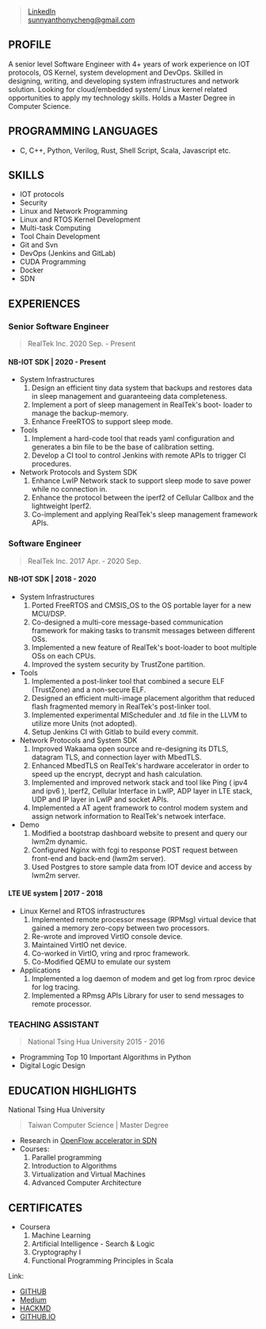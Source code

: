 > [LinkedIn](https://www.linkedin.com/in/yu-chung-cheng-b4457a128)    
> sunnyanthonycheng@gmail.com

## PROFILE
A senior level Software Engineer with 4+ years of work experience on IOT protocols, OS Kernel, system development and DevOps. Skilled in designing, writing, and developing system infrastructures and network solution. Looking for cloud/embedded system/ Linux kernel related opportunities to apply my technology skills. Holds a Master Degree in Computer Science.

## PROGRAMMING LANGUAGES
* C, C++, Python, Verilog, Rust, Shell Script, Scala, Javascript etc.

## SKILLS
- IOT protocols
- Security
- Linux and Network Programming
- Linux and RTOS Kernel Development
- Multi-task Computing
- Tool Chain Development
- Git and Svn
- DevOps (Jenkins and GitLab)
- CUDA Programming
- Docker
- SDN

## EXPERIENCES
### Senior Software Engineer
> RealTek Inc. 2020 Sep. - Present
#### NB-IOT SDK | 2020 - Present
* System Infrastructures
  1. Design an efficient tiny data system that backups and restores data in sleep management and guaranteeing data completeness.
    2. Implement a port of sleep management in RealTek's boot- loader to manage the backup-memory.
    3. Enhance FreeRTOS to support sleep mode.
* Tools
    1. Implement a hard-code tool that reads yaml configuration and generates a bin file to be the base of calibration setting.
    2. Develop a CI tool to control Jenkins with remote APIs to trigger CI procedures.
* Network Protocols and System SDK
    1. Enhance LwIP Network stack to support sleep mode to save power while no connection in.
    2. Enhance the protocol between the iperf2 of Cellular Callbox and the lightweight Iperf2.    
    3. Co-implement and applying RealTek's sleep management framework APIs.
### Software Engineer
> RealTek Inc. 2017 Apr. - 2020 Sep.    
> 
#### NB-IOT SDK | 2018 - 2020
* System Infrastructures
    1. Ported FreeRTOS and CMSIS_OS to the OS portable layer for a new MCU/DSP.
    2. Co-designed a multi-core message-based communication framework for making tasks to transmit messages between different OSs.
    3. Implemented a new feature of RealTek's boot-loader to boot multiple OSs on each CPUs.
    4. Improved the system security by TrustZone partition.
* Tools
    1. Implemented a post-linker tool that combined a secure ELF (TrustZone) and a non-secure ELF.
    2. Designed an efficient multi-image placement algorithm that reduced flash fragmented memory in RealTek's post-linker tool.
    3. Implemented experimental MIScheduler and .td file in the LLVM to utilize more Units (not adopted).
    4. Setup Jenkins CI with Gitlab to build every commit. 
* Network Protocols and System SDK
    1. Improved Wakaama open source and re-designing its DTLS, datagram TLS, and connection layer with MbedTLS.
    2. Enhanced MbedTLS on RealTek's hardware accelerator in order to speed up the encrypt, decrypt and hash calculation.
    3. Implemented and improved network stack and tool like Ping ( ipv4 and ipv6 ), Iperf2, Cellular Interface in LwIP, ADP layer in LTE stack, UDP and IP layer in LwIP and socket APIs.
    4. Implemented a AT agent framework to control modem system and assign network information to RealTek's netwoek interface.
* Demo
    1. Modified a bootstrap dashboard website to present and query our lwm2m dynamic.
    2. Configured Nginx with fcgi to response POST request between front-end and back-end (lwm2m server).
    3. Used Postgres to store sample data from IOT device and access by lwm2m server.
#### LTE UE system | 2017 - 2018
* Linux Kernel and RTOS infrastructures
    1. Implemented remote processor message (RPMsg) virtual device that gained a memory zero-copy between two processors.
    2. Re-wrote and improved VirtIO console device.
    3. Maintained VirtIO net device.
    4. Co-worked in VirtIO, vring and rproc framework.
    5. Co-Modified QEMU to emulate our system
* Applications
    1. Implemented a log daemon of modem and get log from rproc device for log tracing.
    2. Implemented a RPmsg APIs Library for user to send messages to remote processor.

### TEACHING ASSISTANT
> National Tsing Hua University 2015 - 2016
* Programming Top 10 Important Algorithms in Python
* Digital Logic Design

## EDUCATION HIGHLIGHTS
National Tsing Hua University
> Taiwan
> Computer Science | Master Degree
* Research in [OpenFlow accelerator in SDN](https://tinyurl.com/y6rmemfe) 
* Courses:
    1. Parallel programming 
    2. Introduction to Algorithms
    3. Virtualization and Virtual Machines
    4. Advanced Computer Architecture

## CERTIFICATES
* Coursera
	1. Machine Learning
	2. Artificial Intelligence - Search & Logic 
	3. Cryptography I
	4. Functional Programming Principles in Scala


Link:    
- [GITHUB](https://github.com/sunnyanthony)    
- [Medium](https://medium.com/@sunnyanthonycheng)    
- [HACKMD](https://hackmd.io/@BUfe3wJ9SPWtAsmrRE7P8A)
- [GITHUB.IO](https://sunnyanthony.github.io)
